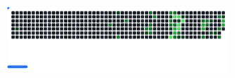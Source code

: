  <picture>
    <source media="(prefers-color-scheme: dark)" srcset="dark.svg" />
    <source media="(prefers-color-scheme: light)" srcset="light.svg" />
    <img alt="GitHub Breakout Game" src="dark.svg" />
  </picture>
